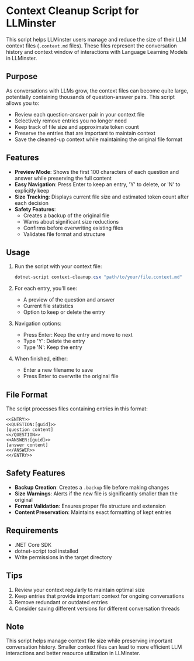 # Context Cleanup Script for LLMinster

This script helps LLMinster users manage and reduce the size of their LLM context files (`.context.md` files). These files represent the conversation history and context window of interactions with Language Learning Models in LLMinster.

## Purpose

As conversations with LLMs grow, the context files can become quite large, potentially containing thousands of question-answer pairs. This script allows you to:
- Review each question-answer pair in your context file
- Selectively remove entries you no longer need
- Keep track of file size and approximate token count
- Preserve the entries that are important to maintain context
- Save the cleaned-up context while maintaining the original file format

## Features

- **Preview Mode**: Shows the first 100 characters of each question and answer while preserving the full content
- **Easy Navigation**: Press Enter to keep an entry, 'Y' to delete, or 'N' to explicitly keep
- **Size Tracking**: Displays current file size and estimated token count after each decision
- **Safety Features**:
  - Creates a backup of the original file
  - Warns about significant size reductions
  - Confirms before overwriting existing files
  - Validates file format and structure

## Usage

1. Run the script with your context file:
   ```powershell
   dotnet-script context-cleanup.csx "path/to/your/file.context.md"
   ```

2. For each entry, you'll see:
   - A preview of the question and answer
   - Current file statistics
   - Option to keep or delete the entry

3. Navigation options:
   - Press Enter: Keep the entry and move to next
   - Type 'Y': Delete the entry
   - Type 'N': Keep the entry

4. When finished, either:
   - Enter a new filename to save
   - Press Enter to overwrite the original file

## File Format

The script processes files containing entries in this format:
```
<<ENTRY>>
<<QUESTION:[guid]>>
[question content]
<</QUESTION>>
<<ANSWER:[guid]>>
[answer content]
<</ANSWER>>
<</ENTRY>>
```

## Safety Features

- **Backup Creation**: Creates a `.backup` file before making changes
- **Size Warnings**: Alerts if the new file is significantly smaller than the original
- **Format Validation**: Ensures proper file structure and extension
- **Content Preservation**: Maintains exact formatting of kept entries

## Requirements

- .NET Core SDK
- dotnet-script tool installed
- Write permissions in the target directory

## Tips

1. Review your context regularly to maintain optimal size
2. Keep entries that provide important context for ongoing conversations
3. Remove redundant or outdated entries
4. Consider saving different versions for different conversation threads

## Note

This script helps manage context file size while preserving important conversation history. Smaller context files can lead to more efficient LLM interactions and better resource utilization in LLMinster.
